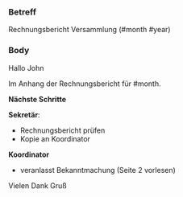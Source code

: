 ### Betreff
Rechnungsbericht Versammlung (#month #year)

### Body

Hallo John

Im Anhang der Rechnungsbericht für #month.

**Nächste Schritte**

**Sekretär**:

* Rechnungsbericht prüfen
* Kopie an Koordinator 


**Koordinator** 

* veranlasst Bekanntmachung (Seite 2 vorlesen)

Vielen Dank
Gruß
